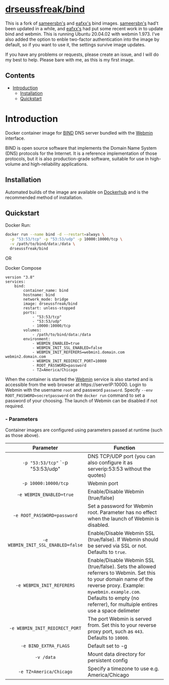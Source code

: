# [drseussfreak/bind](https://hub.docker.com/r/drseussfreak/bind)

This is a fork of [sameersbn's](https://github.com/sameersbn/docker-bind) and [eafxx's](https://hub.docker.com/r/eafxx/bind) bind images.  [sameersbn's](https://github.com/sameersbn/docker-bind) had't been updated in a while, and [eafxx's](https://hub.docker.com/r/eafxx/bind) had put some recent work in to update bind and webmin.   This is running Ubuntu 20.04.02 with webmin 1.973.  I've also added the option to enble two-factor authentication into the image by default, so if you want to use it, the settings survive image updates.

If you have any problems or requests, please create an issue, and I will do my best to help.  Please bare with me, as this is my first image. 

## Contents
- [Introduction](#introduction)
  - [Installation](#installation)
  - [Quickstart](#quickstart)

# Introduction

Docker container image for [BIND](https://www.isc.org/downloads/bind/) DNS server bundled with the [Webmin](http://www.webmin.com/) interface.

BIND is open source software that implements the Domain Name System (DNS) protocols for the Internet. It is a reference implementation of those protocols, but it is also production-grade software, suitable for use in high-volume and high-reliability applications.

## Installation

Automated builds of the image are available on [Dockerhub](https://hub.docker.com/r/drseussfreak/bind) and is the recommended method of installation.

## Quickstart

Docker Run:

```bash
docker run --name bind -d --restart=always \
  -p "53:53/tcp" -p "53:53/udp" -p 10000:10000/tcp \
  -v /path/to/bind/data:/data \
  drseussfreak/bind
```

OR

Docker Compose

```
version "3.8"
services:
    bind:
        container_name: bind
        hostname: bind
        network_mode: bridge
        image: drseussfreak/bind
        restart: unless-stopped
        ports:
            - "53:53/tcp"
            - "53:53/udp"
            - 10000:10000/tcp
        volumes:
            - /path/to/bind/data:/data
        environment:
            - WEBMIN_ENABLED=true
            - WEBMIN_INIT_SSL_ENABLED=false
            - WEBMIN_INIT_REFERERS=webmin1.domain.com webmin2.domain.com
            - WEBMIN_INIT_REDIRECT_PORT=10000
            - ROOT_PASSWORD=password
            - TZ=America/Chicago
```

When the container is started the [Webmin](http://www.webmin.com/) service is also started and is accessible from the web browser at https://serverIP:10000. Login to Webmin with the username `root` and password `password`. Specify `--env ROOT_PASSWORD=secretpassword` on the `docker run` command to set a password of your choosing. The launch of Webmin can be disabled if not required. 

### - Parameters

Container images are configured using parameters passed at runtime (such as those above). 

| Parameter | Function |
| :----: | --- |
| `-p "53:53/tcp"` `-p "53:53/udp" | DNS TCP/UDP port (you can also configure it as serverip:53:53 without the quotes)|
| `-p 10000:10000/tcp` | Webmin port |
| `-e WEBMIN_ENABLED=true` | Enable/Disable Webmin (true/false) |
| `-e ROOT_PASSWORD=password` | Set a password for Webmin root. Parameter has no effect when the launch of Webmin is disabled.  |
| `-e WEBMIN_INIT_SSL_ENABLED=false` | Enable/Disable Webmin SSL (true/false). If Webmin should be served via SSL or not. Defaults to `true`. |
| `-e WEBMIN_INIT_REFERERS` | Enable/Disable Webmin SSL (true/false). Sets the allowed referrers to Webmin. Set this to your domain name of the reverse proxy. Example: `mywebmin.example.com`. Defaults to empty (no referrer), for multuiple entires use a space delimeter|
| `-e WEBMIN_INIT_REDIRECT_PORT` | The port Webmin is served from. Set this to your reverse proxy port, such as `443`. Defaults to `10000`. |
| `-e BIND_EXTRA_FLAGS` | Default set to -g |
| `-v /data` | Mount data directory for persistent config  |
| `-e TZ=America/Chicago` | Specify a timezone to use e.g. America/Chicago |

